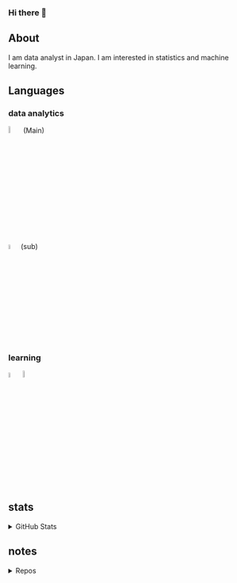 ### Hi there 👋


## About

I am data analyst in Japan.
I am interested in statistics and machine learning.

## Languages

### data analytics
<img src = "https://www.r-project.org/logo/Rlogo.png" width="6%" >(Main)  
<img src = "https://upload.wikimedia.org/wikipedia/commons/thumb/c/c3/Python-logo-notext.svg/701px-Python-logo-notext.svg.png" width="5%" >(sub)

### learning
<img src = "https://upload.wikimedia.org/wikipedia/commons/thumb/1/18/C_Programming_Language.svg/695px-C_Programming_Language.svg.png" width="5%" >  
<img src = "https://prev.rust-lang.org/logos/rust-logo-512x512.png" width="6%" >

## stats
<details>
<summary>GitHub Stats</summary>

[![Takafumi's GitHub stats](https://github-readme-stats.vercel.app/api?username=8-u8)](https://github.com/anuraghazra/github-readme-stats)
[![Takafumi's GitHub Stats](https://github-readme-stats.vercel.app/api/top-langs/?username=8-u8&show_icons=true/)


</details>

## notes
<details>
<summary>Repos</summary>

- [Real World Cryptography](https://8-u8.github.io/Real_World_Cryptography/)
- [MCMC from Scratch](https://8-u8.github.io/MCMC_from_scratch/)
- [Mathematical Decision Making with Python](https://8-u8.github.io/Mathematics_Decision_Making_with_Python/)
- [Mathematical Statistics](https://8-u8.github.io/MathematicalStatistics/)

</details>
